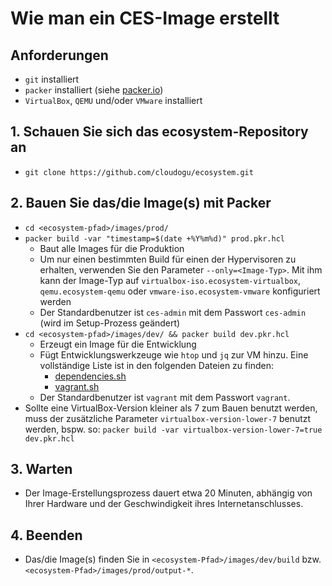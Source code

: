 # Wie man ein CES-Image erstellt
## Anforderungen
* `git` installiert
* `packer` installiert (siehe [packer.io](https://www.packer.io/))
* `VirtualBox`, `QEMU` und/oder `VMware` installiert

## 1. Schauen Sie sich das ecosystem-Repository an
* `git clone https://github.com/cloudogu/ecosystem.git`
## 2. Bauen Sie das/die Image(s) mit Packer
* `cd <ecosystem-pfad>/images/prod/`
* `packer build -var "timestamp=$(date +%Y%m%d)" prod.pkr.hcl`
  * Baut alle Images für die Produktion
  * Um nur einen bestimmten Build für einen der Hypervisoren zu erhalten, verwenden Sie den Parameter `--only=<Image-Typ>`. Mit ihm kann der Image-Typ auf `virtualbox-iso.ecosystem-virtualbox`, `qemu.ecosystem-qemu` oder `vmware-iso.ecosystem-vmware` konfiguriert werden
  * Der Standardbenutzer ist `ces-admin` mit dem Passwort `ces-admin` (wird im Setup-Prozess geändert)
* `cd <ecosystem-pfad>/images/dev/ && packer build dev.pkr.hcl`
  * Erzeugt ein Image für die Entwicklung
  * Fügt Entwicklungswerkzeuge wie `htop` und `jq` zur VM hinzu.
    Eine vollständige Liste ist in den folgenden Dateien zu finden:
    * [dependencies.sh](https://github.com/cloudogu/ecosystem/blob/develop/images/scripts/dev/dependencies.sh)
    * [vagrant.sh](https://github.com/cloudogu/ecosystem/blob/develop/images/scripts/dev/vagrant.sh)
  * Der Standardbenutzer ist `vagrant` mit dem Passwort `vagrant`.
* Sollte eine VirtualBox-Version kleiner als 7 zum Bauen benutzt werden, muss der zusätzliche Parameter `virtualbox-version-lower-7` benutzt werden, bspw. so: `packer build -var virtualbox-version-lower-7=true dev.pkr.hcl`

## 3. Warten
* Der Image-Erstellungsprozess dauert etwa 20 Minuten, abhängig von Ihrer Hardware und der Geschwindigkeit ihres Internetanschlusses.

## 4. Beenden
* Das/die Image(s) finden Sie in `<ecosystem-Pfad>/images/dev/build` bzw. `<ecosystem-Pfad>/images/prod/output-*`.
